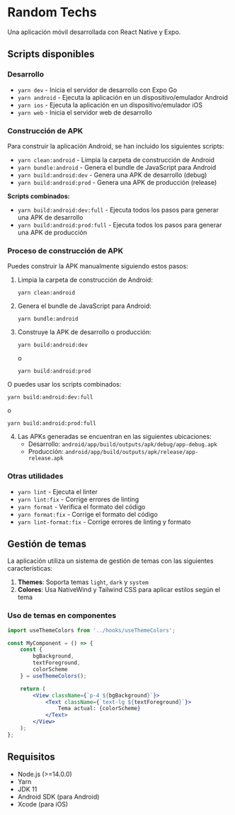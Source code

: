 # Random Techs

Una aplicación móvil desarrollada con React Native y Expo.

## Scripts disponibles

### Desarrollo

- `yarn dev` - Inicia el servidor de desarrollo con Expo Go
- `yarn android` - Ejecuta la aplicación en un dispositivo/emulador Android
- `yarn ios` - Ejecuta la aplicación en un dispositivo/emulador iOS
- `yarn web` - Inicia el servidor web de desarrollo

### Construcción de APK

Para construir la aplicación Android, se han incluido los siguientes scripts:

- `yarn clean:android` - Limpia la carpeta de construcción de Android
- `yarn bundle:android` - Genera el bundle de JavaScript para Android
- `yarn build:android:dev` - Genera una APK de desarrollo (debug)
- `yarn build:android:prod` - Genera una APK de producción (release)

**Scripts combinados:**
- `yarn build:android:dev:full` - Ejecuta todos los pasos para generar una APK de desarrollo
- `yarn build:android:prod:full` - Ejecuta todos los pasos para generar una APK de producción

### Proceso de construcción de APK

Puedes construir la APK manualmente siguiendo estos pasos:

1. Limpia la carpeta de construcción de Android:
   ```
   yarn clean:android
   ```

2. Genera el bundle de JavaScript para Android:
   ```
   yarn bundle:android
   ```

3. Construye la APK de desarrollo o producción:
   ```
   yarn build:android:dev
   ```
   o
   ```
   yarn build:android:prod
   ```

O puedes usar los scripts combinados:
```
yarn build:android:dev:full
```
o
```
yarn build:android:prod:full
```

4. Las APKs generadas se encuentran en las siguientes ubicaciones:
   - Desarrollo: `android/app/build/outputs/apk/debug/app-debug.apk`
   - Producción: `android/app/build/outputs/apk/release/app-release.apk`

### Otras utilidades

- `yarn lint` - Ejecuta el linter
- `yarn lint:fix` - Corrige errores de linting
- `yarn format` - Verifica el formato del código
- `yarn format:fix` - Corrige el formato del código
- `yarn lint-format:fix` - Corrige errores de linting y formato

## Gestión de temas

La aplicación utiliza un sistema de gestión de temas con las siguientes características:

1. **Themes**: Soporta temas `light`, `dark` y `system`
2. **Colores**: Usa NativeWind y Tailwind CSS para aplicar estilos según el tema

### Uso de temas en componentes

```jsx
import useThemeColors from '../hooks/useThemeColors';

const MyComponent = () => {
    const { 
        bgBackground, 
        textForeground, 
        colorScheme 
    } = useThemeColors();

    return (
        <View className={`p-4 ${bgBackground}`}>
            <Text className={`text-lg ${textForeground}`}>
                Tema actual: {colorScheme}
            </Text>
        </View>
    );
};
```

## Requisitos

- Node.js (>=14.0.0)
- Yarn
- JDK 11
- Android SDK (para Android)
- Xcode (para iOS)
